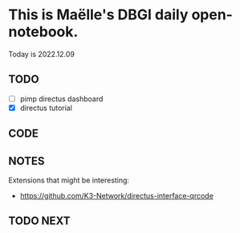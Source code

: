 

# This is Maëlle's DBGI daily open-notebook.

Today is 2022.12.09


## TODO

- [ ] pimp directus dashboard
- [x] directus tutorial

## CODE

## NOTES

Extensions that might be interesting:
- https://github.com/K3-Network/directus-interface-qrcode

## TODO NEXT

